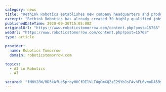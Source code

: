 ```yaml
---
category: news
title: "Rethink Robotics establishes new company headquarters and production facility in Bochum and has a new shareholder in Siemens Technology Accelerator"
excerpt: "Rethink Robotics has already created 30 highly qualified jobs in Bochum. Their collaborative robot systems, which will be produced on-site, are used in manufacturing companies, as well as in in service applications for laboratory environments."
publishedDateTime: 2020-09-30T15:05:00Z
originalUrl: "https://www.roboticstomorrow.com/content.php?post=15768"
webUrl: "https://www.roboticstomorrow.com/content.php?post=15768"
type: article

provider:
  name: Robotics Tomorrow
  domain: roboticstomorrow.com

topics:
  - AI in Robotics
  - AI

secured: "fNHV28W/RD3kAfUe5proyHHCfDElVLTWgCmXQZzE29YbJsFAvbFL6vmoDA59yb9B7QE3jrw5qEhS3ZX7e+docZRunH+77S8KrMNzZe86BH7xs0Ba+pOsRwgQdUY/1KVs2pSbp11kXYzCmBqnknVSRXlt5N1ToB7QeqsP7XPQx55WVS5uwkp3CLtJxO7ee3yp7rVc8HZhgTJXjvvdSiO999u2wXHH/ldRVR632/819Nq9jKagPBpIaVuxHqroZ+fO0Mv+2IRErdpKo9EUJEeDzlOW2l/YVXXGd3CTGdbL65UmI/AmcgPIl4YPVZcPjBMLDjedt4WLe33Hx+N8ROvq4ag9MTmWVZB41vaD6a5kd84=;Y4cF7P0GwlZtdw+/udOGoQ=="
---
```


